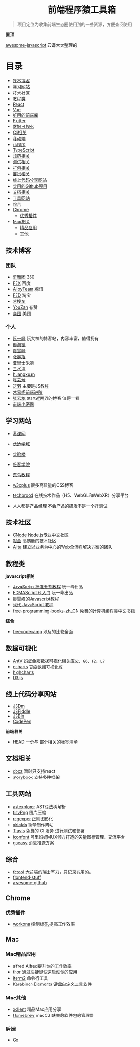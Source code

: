 <h1 align="center">前端程序猿工具箱</h1>

> 项目定位为收集前端生态圈使用到的一些资源，方便查阅使用

**置顶**

[awesome-javascript](https://github.com/sorrycc/awesome-javascript) 云谦大大整理的

# 目录
- [技术博客](#技术博客)
- [学习网站](#学习网站)
- [技术社区](#技术社区)
- [教程类](#教程类)
- [React](./React.md)
- [Vue](./Vue.md)
- [好用的前端库](./Library.md)
- [Flutter](./Flutter.md)
- [数据可视化](#数据可视化)
- [Cli相关](./Cli.md)
- [移动端](./Mobile.md)
- [小程序](./MiniProgram.md)
- [TypeScript](./Typescript.md)
- [规范相关](./Lint.md)
- [测试相关](./Testing.md)
- [打包相关](./Bundler.md)
- [面试相关](https://github.com/wangxingkang/frontend-interview-question)
- [线上代码分享网站](#线上代码分享网站)
- [实用的Github项目](./GithubProject.md)
- [文档相关](#文档相关)
- [工具网站](#工具网站)
- [综合](#综合)
- [Chrome](#Chrome)
  - [优秀插件](#优秀插件)
- [Mac相关](#Mac)
  - [精品应用](#Mac精品应用)
  - [其他](#Mac其他)

## 技术博客

### 团队

* [奇舞团](https://75team.com) 360
* [FEX](http://fex.baidu.com) 百度
* [AlloyTeam](http://www.alloyteam.com) 腾讯
* [FED](http://taobaofed.org) 淘宝
* [大搜车](http://f2e.souche.com/blog/)
* [YouZan](https://tech.youzan.com/tag/front-end) 有赞
* [美团](https://tech.meituan.com) 美团

### 个人

* [阮一峰](http://www.ruanyifeng.com) 阮大神的博客站，内容丰富，值得拥有
* [颜海镜](https://yanhaijing.com)
* [廖雪峰](https://www.liaoxuefeng.com)
* [张鑫旭](https://www.zhangxinxu.com)
* [亚里士朱德](https://yalishizhude.github.io/)
* [三水清](https://js8.in/)
* [huangxuan](https://huangxuan.me/)
* [张云龙](https://github.com/fouber/blog)
* [冴羽](https://github.com/mqyqingfeng/Blog) 主要是JS教程
* [木易杨前端进阶](https://muyiy.vip/)
* [张云龙](https://github.com/fouber/blog) start近两万的博客 值得一看
* [前端小密圈](https://github.com/jawil/blog) 

## 学习网站

* [慕课网](https://www.imooc.com)
* [优达学城](https://cn.udacity.com)
* [实验楼](https://www.shiyanlou.com)
* [极客学院](http://www.jikexueyuan.com)
* [菜鸟教程](https://www.runoob.com)
* [w3cplus](https://www.w3cplus.com) 很多高质量的CSS博客
* [techbrood](https://www.techbrood.com/) 在线技术作品（H5、WebGL和WebXR）分享平台

* [人人都是产品经理](http://www.woshipm.com) 不会产品的研发不是一个好测试

## 技术社区

* [CNode](https://cnodejs.org/) Node.js专业中文社区
* [掘金](https://juejin.im) 高质量的技术社区
* [Alita](https://github.com/alitajs) 建立以业务为中心的Web全流程解决方案的团队 

## 教程类

**javascript相关**
 
* [JavaScript 标准参考教程](http://javascript.ruanyifeng.com) 阮一峰出品
* [ECMAScript 6 入门](http://es6.ruanyifeng.com) 阮一峰出品
* [廖雪峰的Javascript教程](https://www.liaoxuefeng.com/wiki/001434446689867b27157e896e74d51a89c25cc8b43bdb3000)
* [现代 JavaScript 教程](https://zh.javascript.info)
* [free-programming-books-zh_CN](https://github.com/justjavac/free-programming-books-zh_CN) 免费的计算机编程类中文书籍

**综合**

* [freecodecamp](https://www.freecodecamp.org/) 涉及的比较全面

## 数据可视化

* [AntV](https://antv.alipay.com/zh-cn/index.html) 蚂蚁金服数据可视化相关库`G2`、`G6`、`F2`、`L7`
* [echarts](https://echarts.baidu.com) 百度数据可视化库
* [highcharts](https://www.highcharts.com.cn/products/highcharts) 
* [D3.js](https://d3js.org)

## 线上代码分享网站

* [JSDm](http://jsdm.com)
* [JSFiddle](https://jsfiddle.net)
* [JSBin](http://jsbin.com)
* [CodePen](https://codepen.io)

**前端相关**

* [HEAD](https://github.com/joshbuchea/HEAD) 一份与 <head> 部分相关的标签清单

## 文档相关

* [docz](https://www.docz.site/) 暂时只支持react
* [storybook](https://github.com/storybooks/storybook) 支持多种框架

## 工具网站

* [astexplorer](https://astexplorer.net/) AST语法树解析
* [tinyPng](https://tinypng.com/) 图片压缩
* [regexper](https://regexper.com/) 正则图形化
* [shields](https://shields.io) 徽章制作网站
* [Travis](https://travis-ci.org/) 免费的 CI 服务 进行测试和部署
* [iconfont](https://www.iconfont.cn) 阿里妈妈MUX倾力打造的矢量图标管理、交流平台
* [goeasy](http://www.goeasy.io/cn/home) 消息推送方案

## 综合

* [fetool](https://github.com/nieweidong/fetool) 大前端的瑞士军刀，只记录有用的。
* [frontend-stuff](https://github.com/moklick/frontend-stuff)
* [awesome-github](https://github.com/AntBranch/awesome-github)

## Chrome

### 优秀插件

* [workona](https://workona.com) 控制标签,提高工作效率

## Mac

### Mac精品应用

* [alfred](https://www.alfredapp.com/) Alfred提升你的工作效率
* [thor](https://itunes.apple.com/cn/app/thor/id1120999687?mt=12) 通过快捷键快速启动你的应用
* [iterm2](https://www.iterm2.com/) 命令行工具
* [Karabiner-Elements](https://github.com/tekezo/Karabiner-Elements) 键盘自定义工具软件

### Mac其他

* [xclient](https://xclient.info/) 精品Mac应用分享
* [Homebrew](https://brew.sh/index_zh-cn.html) macOS 缺失的软件包的管理器

### 后端

* [Go](./Go.md)
